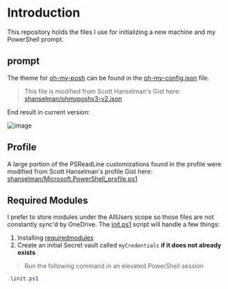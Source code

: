 # Introduction

This repository holds the files I use for initializing a new machine and my PowerShell prompt.

## prompt

The theme for [oh-my-posh](https://ohmyposh.dev) can be found in the [oh-my-config.json](oh-my-config.json) file.

> This file is modified from Scott Hanselman's Gist here: [shanselman/ohmyposhv3-v2.json](https://gist.github.com/shanselman/1f69b28bfcc4f7716e49eb5bb34d7b2c)

End result in current version:

![image](https://user-images.githubusercontent.com/11204251/155899277-93522414-1009-49ed-b094-e3e856a27e88.png)

## Profile

A large portion of the PSReadLine customizations found in the profile were modified from Scott Hanselman's profile Gist here: [shanselman/Microsoft.PowerShell_profile.ps1](https://gist.github.com/shanselman/25f5550ad186189e0e68916c6d7f44c3)

## Required Modules

I prefer to store modules under the AllUsers scope so those files are not constantly sync'd by OneDrive. The [init.ps1](init.ps1) script will handle a few things:

1. Installing [requiredmodules](requiredmodules.psd1)
1. Create an initial Secret vault called `myCredentials` **if it does not already exists**

> Run the following command in an elevated PowerShell session

```powershell
.\init.ps1
```
